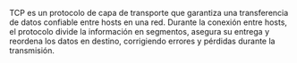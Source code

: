 TCP es un protocolo de capa de transporte que garantiza una transferencia de datos confiable entre hosts en una red. Durante la conexión entre hosts, el protocolo divide la información en segmentos, asegura su entrega y reordena los datos en destino, corrigiendo errores y pérdidas durante la transmisión.